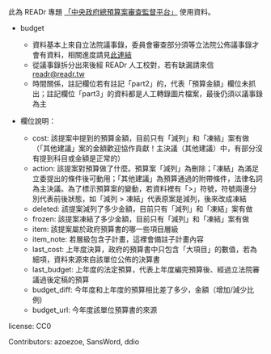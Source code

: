 此為 READr 專題 [「中央政府總預算案審查監督平台」](https://readr.tw/project/3/2025budget/) 使用資料。
* budget
  * 資料基本上來自立法院議事錄，委員會審查部分須等立法院公佈議事錄才會有資料，相關進度請見[此連結](https://docs.google.com/spreadsheets/d/1LTHdDPmihKQlUggj0PzITA44QGlQGgIUSR8D59hWZPI/)
  * 從議事錄拆分出來後經 READr 人工校對，若有缺漏請來信 readr@readr.tw
  * 時間關係，註記欄位若有註記「part2」的，代表「預算金額」欄位未抓出；註記欄位「part3」的資料都是人工轉錄圖片檔案，最後仍須以議事錄為主

 * 欄位說明：
    * cost: 該提案中提到的預算金額，目前只有「減列」和「凍結」案有做（「其他建議」案的金額歡迎協作貢獻！主決議（其他建議）中，有部分沒有提到科目或金額是正常的）
    * action: 該提案對預算做了什麼。預算案「減列」為刪除；「凍結」為滿足立委提出的條件後可動用；「其他建議」為預算通過的附帶條件，法律名詞為主決議。為了標示預算案的變動，若資料裡有「>」符號，符號兩邊分別代表前後狀態，如「減列 > 凍結」代表原案是減列，後來改成凍結
    * deleted: 該提案減列了多少金額，目前只有「減列」和「凍結」案有做
    * frozen: 該提案凍結了多少金額，目前只有「減列」和「凍結」案有做
    * item: 該提案屬於政府預算書的哪一些項目層級
    * item_note: 若層級包含子計畫，這裡會備註子計畫內容
    * last_cost: 上年度決算，政府的預算書中只包含「大項目」的數值，若為細項，資料來源來自該單位公佈的決算書
    * last_budget: 上年度的法定預算，代表上年度編完預算後、經過立法院審議過後定稿的預算
    * budget_diff: 今年度和上年度的預算相比差了多少，金額（增加/減少比例)
    * budget_url: 今年度該單位預算書的來源
      
license: CC0

Contributors: azoezoe, SansWord, ddio
